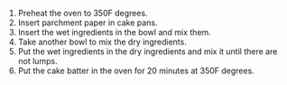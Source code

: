 1. Preheat the oven to 350F degrees.
2. Insert parchment paper in cake pans.
3. Insert the wet ingredients in the bowl and mix them.
4. Take another bowl to mix the dry ingredients.
5. Put the wet ingredients in the dry ingredients and mix it until there are not lumps.
6. Put the cake batter in the oven for 20 minutes at 350F degrees.